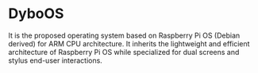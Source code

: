 # DyboOS
It is the proposed operating system based on Raspberry Pi OS (Debian derived) for ARM CPU architecture.
It inherits the lightweight and efficient architecture of Raspberry Pi OS while specialized for dual screens and stylus end-user interactions.

